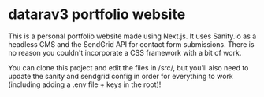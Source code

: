 # datarav3 portfolio website

This is a personal portfolio website made using Next.js. It uses Sanity.io as a headless CMS and the SendGrid API for contact form submissions. There is no reason you couldn't incorporate a CSS framework with a bit of work.

You can clone this project and edit the files in /src/, but you'll also need to update the sanity and sendgrid config in order for everything to work (including adding a .env file + keys in the root)!
